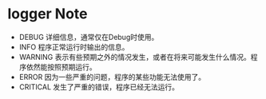 # logger Note
* DEBUG	详细信息，通常仅在Debug时使用。 
* INFO	程序正常运行时输出的信息。
* WARNING	表示有些预期之外的情况发生，或者在将来可能发生什么情况。程序依然能按照预期运行。
* ERROR	因为一些严重的问题，程序的某些功能无法使用了。
* CRITICAL	发生了严重的错误，程序已经无法运行。
